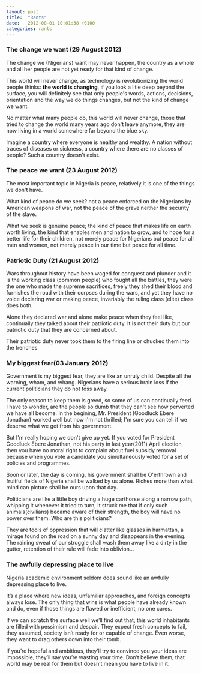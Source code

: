 ```yaml
---
layout: post
title:  "Rants"
date:   2012-08-01 10:01:38 +0100
categories: rants
---
```


### The change we want (29 August 2012)

The change we (Nigerians) want may never happen, the country as a whole and all her people are not yet ready for that kind of change.

This world will never change, as technology is revolutionizing the world people thinks: __the world is changing__, if you look a litle deep beyond the surface, you will definitely see that only people's words, actions, decisions, orientation and the way we do things changes, but not the kind of change we want.

No matter what many people do, this world will never change, those that tried to change the world many years ago don't leave anymore, they are now living in a world somewhere far beyond the blue sky.

Imagine a country where everyone is healthy and wealthy. A nation without traces of diseases or sickness, a country where there are no classes of people? Such a country doesn't exist.



### The peace we want (23 August 2012)
The most important topic in Nigeria is peace, relatively it is one of the things we don't have.

What kind of peace do we seek? not a peace enforced on the Nigerians by American weapons of war, not the peace of the grave neither the security of the slave.

What we seek is genuine peace; the kind of peace that makes life on earth worth living, the kind that  enables men and nation to grow, and to hope for a better life for their children, not merely peace for Nigerians but peace for all men and women, not merely peace in our time but peace for all time.


### Patriotic Duty (21 August 2012)
Wars throughout history have been waged for conquest and plunder and it
is the working class (common people) who fought all the battles, they were the one who made the supreme sacrifices, freely they shed their blood and
furnishes the road with their corpses during the wars, and yet they have no voice declaring war or making peace, invariably the ruling class (elite) class does both.

Alone they declared war and alone make peace when they feel like, continually they talked about their patriotic duty. 
It is not their duty but our patriotic duty that they are concerned about.

Their patriotic duty never took them to the firing line or chucked them into the trenches 


### My biggest fear(03 January 2012)
Government is my biggest fear, they are like an unruly child. Despite all the warning, wham, and whang. Nigerians have a serious brain loss if the current politicians they do not toss away. 

The only reason to keep them is greed, so some of us can continually feed.
I have to wonder, are the people so dumb that they can't see how perverted we have all become. 
In the begining, Mr. President (Goodluck Ebere Jonathan) worked well but now I'm not thrilled; I'm sure you can tell if we deserve what we get from his government. 

But I'm really hoping we don't give up yet. If you voted for President Goodluck Ebere Jonathan, not his party in last year(2011) April election, then you have no moral right to complain about fuel subsidy removal because when you vote a candidate you simultaneously voted for a set of policies and programmes.

Soon or later, the day is coming, his government shall be O'erthrown and fruitful fields of Nigeria shall be walked by us alone. 
Riches more than what mind can picture shall be ours upon that day.

Politicians are like a little boy driving a huge carthorse along a narrow path, whipping it whenever it tried to turn, It struck me that if only such animals(civilians) became aware of their strength, the boy will have no power over them.
Who are this politicians?

They are tools of oppression that will clatter like glasses in harmattan, a mirage found on the road on a sunny day and disappears in the evening.
The raining sweat of our struggle shall wash them away like a dirty in the gutter, retention of their rule will fade into oblivion...


### The awfully depressing place to live
Nigeria academic environment seldom does sound like an awfully depressing place to live. 

It’s a place where new ideas, unfamiliar approaches, and foreign concepts always lose. The only thing that wins is what people have already known and do, even if those things are flawed or inefficient, no one cares.

If we can scratch the surface well we’ll find out that, this world inhabitants are filled with pessimism and despair. They expect fresh concepts to fail, they assumed, society isn’t ready for or capable of change. Even worse, they want to drag others down into their tomb. 

If you’re hopeful and ambitious, they’ll try to convince you your ideas are impossible, they’ll say you’re wasting your time. Don’t believe them, that world may be real for them but doesn’t mean you have to live in it.

